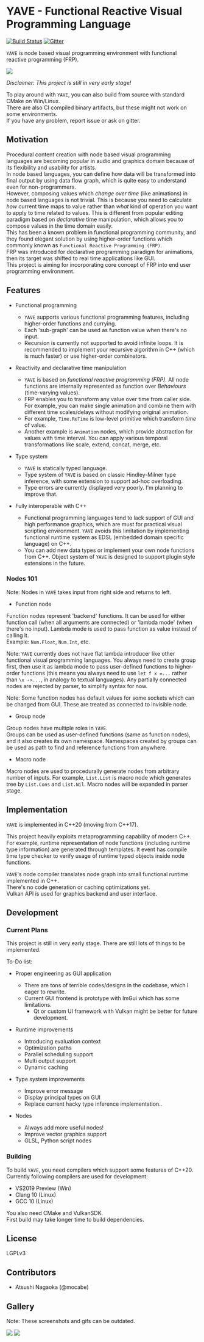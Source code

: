 # YAVE - Functional Reactive Visual Programming Language

[![Build Status](https://dev.azure.com/hisamocabe/yave/_apis/build/status/mocabe.yave?branchName=master)](https://dev.azure.com/hisamocabe/yave/_build/latest?definitionId=2&branchName=master)
[![Gitter](https://badges.gitter.im/mocabe-yave/community.svg)](https://gitter.im/mocabe-yave/community?utm_source=badge&utm_medium=badge&utm_campaign=pr-badge)

`YAVE` is node based visual programming environment with functional reactive programming (FRP).  

![](assets/0.png)

*Disclaimer: This project is still in very early stage!*

To play around with `YAVE`, you can also build from source with standard CMake on Win/Linux.  
There are also CI compiled binary artifacts, but these might not work on some environments.  
If you have any problem, report issue or ask on gitter.

## Motivation

Procedural content creation with node based visual programming languages are becoming popular in audio and graphics domain because of its flexibility and usability for artists.  
In node based languages, you can define how data will be transformed into final output by using data flow graph, which is quite easy to understand even for non-programmers.  
However, composing values which *change over time* (like animations) in node based languages is not trivial. This is because you need to calculate *how* current time maps to value rather than *what* kind of operation you want to apply to time related to values. This is different from popular editing paradigm based on *declarative* time manipulation, which allows you to compose values in the time domain easily.  
This has been a known problem in functional programming community, and they found elegant solution by using higher-order functions which commonly known as `Functional Reactive Programming (FRP)`.  
FRP was introduced for declarative programming paradigm for animations, then its target was shifted to real time applications like GUI.  
This project is aiming for incorporating core concept of FRP into end user programming environment.

## Features

* Functional programming
  * `YAVE` supports various functional programming features, including higher-order functions and currying.
  * Each 'sub-graph' can be used as function value when there's no input.
  * Recursion is currently not supported to avoid infinite loops. It is recommended to implement your recursive algorithm in C++ (which is much faster) or use higher-order combinators.

* Reactivity and declarative time manipulation
  * `YAVE` is based on *functional reactive programming (FRP)*. All node functions are internally represented as function over *Behaviours* (time-varying values).
  * FRP enables you to transform any value over time from caller side. For example, you can make single animation and combine them with different time scales/delays without modifying original animation.
  * For example, `Time.ReTime` is low-level primitive which transform *time* of value.
  * Another example is `Animation` nodes, which provide abstraction for values with time interval. You can apply various temporal transformations like scale, extend, concat, merge, etc. 

* Type system
  * `YAVE` is statically typed language.
  * Type system of `YAVE` is based on classic Hindley-Milner type inference, with some extension to support ad-hoc overloading.
  * Type errors are currently displayed very poorly. I'm planning to improve that.

* Fully interoperable with C++
  * Functional programming languages tend to lack support of GUI and high performance graphics, which are must for practical visual scripting environment. `YAVE` avoids this limitation by implementing functional runtime system as EDSL (embedded domain specific language) on C++. 
  * You can add new data types or implement your own node functions from C++. Object system of `YAVE` is designed to support plugin style extensions in the future.
  
### Nodes 101

Note: Nodes in `YAVE` takes input from right side and returns to left.

* Function node

Function nodes represent 'backend' functions. It can be used for either function call (when all arguments are connected) or 'lambda mode' (when there's no input). Lambda mode is used to pass function as value instead of calling it.  
Example: `Num.Float`,  `Num.Int`, etc.

Note: `YAVE` currently does not have flat lambda introducer like other functional visual programming languages. You always need to create group first, then use it as lambda mode to pass user-defined functions to higher-order functions (this means you always need to use `let f x =...` rather than `\x ->...`, in analogy to textual languages). Any partially connected nodes are rejected by parser, to simplify syntax for now.

Note: Some function nodes has default values for some sockets which can be changed from GUI. These are treated as connected to invisible node.

* Group node

Group nodes have multiple roles in `YAVE`.  
Groups can be used as user-defined functions (same as function nodes), and it also creates its own namespace. Namespaces created by groups can be used as path to find and reference functions from anywhere.

* Macro node

Macro nodes are used to procedurally generate nodes from arbitrary number of inputs. For example, `List.List` is macro node which generates tree by `List.Cons` and `List.Nil`. Macro nodes will be expanded in parser stage.

## Implementation

`YAVE` is implemented in C++20 (moving from C++17).    

This project heavily exploits metaprogramming capability of modern C++. For example, runtime representation of node functions (including runtime type information) are generated through templates. It event has compile time type checker to verify usage of runtime typed objects inside node functions.  

`YAVE`'s node compiler translates node graph into small functional runtime implemented in C++.  
There's no code generation or caching optimizations yet.  
Vulkan API is used for graphics backend and user interface.

## Development

### Current Plans

This project is still in very early stage. There are still lots of things to be implemented.

To-Do list:

* Proper engineering as GUI application
  - There are tons of terrible codes/designs in the codebase, which I eager to rewrite.
  - Current GUI frontend is prototype with ImGui which has some limitations.
    + Qt or custom UI framework with Vulkan might be better for future development.
  
* Runtime improvements
  - Introducing evaluation context
  - Optimization paths
  - Parallel scheduling support
  - Multi output support
  - Dynamic caching
  
* Type system improvements
  - Improve error message
  - Display principal types on GUI
  - Replace current hacky type inference implementation..
  
* Nodes
  - Always add more useful nodes!
  - Improve vector graphics support
  - GLSL, Python script nodes

### Building

To build `YAVE`, you need compilers which support some features of C++20.
Currently following compilers are used for development:

- VS2019 Preview (Win)
- Clang 10 (Linux)
- GCC 10 (Linux)

You also need CMake and VulkanSDK.  
First build may take longer time to build dependencies. 

## License

LGPLv3  

## Contributors

+ Atsushi Nagaoka (@mocabe)

## Gallery

Note: These screenshots and gifs can be outdated.

![](assets/1.gif)
![](assets/2.gif)
